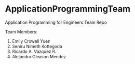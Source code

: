 # ApplicationProgrammingTeam
Application Programming for Engineers Team Repo

Team Members:

1. Emily Crowell Yuen
2. Seniru Nimeth Kottegoda
3. Ricardo A. Vazquez R.
4. Alejandro Gleason Mendez
